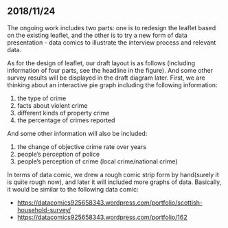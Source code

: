 ## 2018/11/24

The ongoing work includes two parts: one is to redesign the leaflet based on the existing leaflet, and the other is to try a new form of data presentation - data comics to illustrate the interview process and relevant data.

As for the design of leaflet, our draft layout is as follows (including information of four parts, see the headline in the figure). And some other survey results will be displayed in the draft diagram later.
First, we are thinking about an interactive pie graph including the following information:

1) the type of crime
2) facts about violent crime
3) different kinds of property crime
4) the percentage of crimes reported

And some other information will also be included:

1) the change of objective crime rate over years
2) people’s perception of police
3) people’s perception of crime (local crime/national crime)

In terms of data comic, we drew a rough comic strip form by hand(surely it is quite rough now), and later it will included more graphs of data. Basically, it would be similar to the following data comic:

* https://datacomics925658343.wordpress.com/portfolio/scottish-household-survey/
* https://datacomics925658343.wordpress.com/portfolio/162
